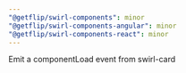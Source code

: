 ```yaml
---
"@getflip/swirl-components": minor
"@getflip/swirl-components-angular": minor
"@getflip/swirl-components-react": minor
---
```


Emit a componentLoad event from swirl-card
